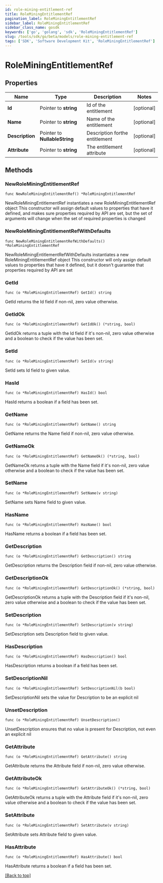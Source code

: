 ```yaml
---
id: role-mining-entitlement-ref
title: RoleMiningEntitlementRef
pagination_label: RoleMiningEntitlementRef
sidebar_label: RoleMiningEntitlementRef
sidebar_class_name: gosdk
keywords: ['go', 'golang', 'sdk', 'RoleMiningEntitlementRef'] 
slug: /tools/sdk/go/beta/models/role-mining-entitlement-ref
tags: ['SDK', 'Software Development Kit', 'RoleMiningEntitlementRef']
---
```


# RoleMiningEntitlementRef

## Properties

Name | Type | Description | Notes
------------ | ------------- | ------------- | -------------
**Id** |  Pointer to **string** | Id of the entitlement | [optional] 
**Name** |  Pointer to **string** | Name of the entitlement | [optional] 
**Description** |  Pointer to **NullableString** | Description forthe entitlement | [optional] 
**Attribute** |  Pointer to **string** | The entitlement attribute | [optional] 

## Methods

### NewRoleMiningEntitlementRef

`func NewRoleMiningEntitlementRef() *RoleMiningEntitlementRef`

NewRoleMiningEntitlementRef instantiates a new RoleMiningEntitlementRef object
This constructor will assign default values to properties that have it defined,
and makes sure properties required by API are set, but the set of arguments
will change when the set of required properties is changed

### NewRoleMiningEntitlementRefWithDefaults

`func NewRoleMiningEntitlementRefWithDefaults() *RoleMiningEntitlementRef`

NewRoleMiningEntitlementRefWithDefaults instantiates a new RoleMiningEntitlementRef object
This constructor will only assign default values to properties that have it defined,
but it doesn't guarantee that properties required by API are set

### GetId

`func (o *RoleMiningEntitlementRef) GetId() string`

GetId returns the Id field if non-nil, zero value otherwise.

### GetIdOk

`func (o *RoleMiningEntitlementRef) GetIdOk() (*string, bool)`

GetIdOk returns a tuple with the Id field if it's non-nil, zero value otherwise
and a boolean to check if the value has been set.

### SetId

`func (o *RoleMiningEntitlementRef) SetId(v string)`

SetId sets Id field to given value.

### HasId

`func (o *RoleMiningEntitlementRef) HasId() bool`

HasId returns a boolean if a field has been set.

### GetName

`func (o *RoleMiningEntitlementRef) GetName() string`

GetName returns the Name field if non-nil, zero value otherwise.

### GetNameOk

`func (o *RoleMiningEntitlementRef) GetNameOk() (*string, bool)`

GetNameOk returns a tuple with the Name field if it's non-nil, zero value otherwise
and a boolean to check if the value has been set.

### SetName

`func (o *RoleMiningEntitlementRef) SetName(v string)`

SetName sets Name field to given value.

### HasName

`func (o *RoleMiningEntitlementRef) HasName() bool`

HasName returns a boolean if a field has been set.

### GetDescription

`func (o *RoleMiningEntitlementRef) GetDescription() string`

GetDescription returns the Description field if non-nil, zero value otherwise.

### GetDescriptionOk

`func (o *RoleMiningEntitlementRef) GetDescriptionOk() (*string, bool)`

GetDescriptionOk returns a tuple with the Description field if it's non-nil, zero value otherwise
and a boolean to check if the value has been set.

### SetDescription

`func (o *RoleMiningEntitlementRef) SetDescription(v string)`

SetDescription sets Description field to given value.

### HasDescription

`func (o *RoleMiningEntitlementRef) HasDescription() bool`

HasDescription returns a boolean if a field has been set.

### SetDescriptionNil

`func (o *RoleMiningEntitlementRef) SetDescriptionNil(b bool)`

 SetDescriptionNil sets the value for Description to be an explicit nil

### UnsetDescription
`func (o *RoleMiningEntitlementRef) UnsetDescription()`

UnsetDescription ensures that no value is present for Description, not even an explicit nil
### GetAttribute

`func (o *RoleMiningEntitlementRef) GetAttribute() string`

GetAttribute returns the Attribute field if non-nil, zero value otherwise.

### GetAttributeOk

`func (o *RoleMiningEntitlementRef) GetAttributeOk() (*string, bool)`

GetAttributeOk returns a tuple with the Attribute field if it's non-nil, zero value otherwise
and a boolean to check if the value has been set.

### SetAttribute

`func (o *RoleMiningEntitlementRef) SetAttribute(v string)`

SetAttribute sets Attribute field to given value.

### HasAttribute

`func (o *RoleMiningEntitlementRef) HasAttribute() bool`

HasAttribute returns a boolean if a field has been set.


[[Back to top]](#) 


